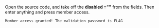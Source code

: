 Open the source code, and take off the **disabled =""** from the fields. Then enter anything and press member access.


```
Member access granted! The validation password is FLAG
```
